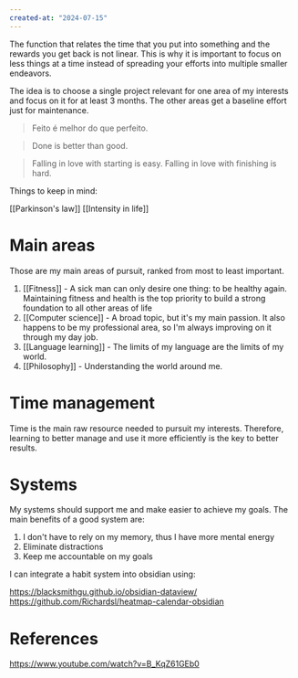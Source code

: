 ```yaml
---
created-at: "2024-07-15"
---
```


The function that relates the time that you put into something and the rewards you get back is not linear. This is why it is important to focus on less things at a time instead of spreading your efforts into multiple smaller endeavors.

The idea is to choose a single project relevant for one area of my interests and focus on it for at least 3 months. The other areas get a baseline effort just for maintenance.

> Feito é melhor do que perfeito.

> Done is better than good.

> Falling in love with starting is easy. Falling in love with finishing is hard.

Things to keep in mind:

[[Parkinson's law]]
[[Intensity in life]]

# Main areas

Those are my main areas of pursuit, ranked from most to least important.

1. [[Fitness]] - A sick man can only desire one thing: to be healthy again. Maintaining fitness and health is the top priority to build a strong foundation to all other areas of life
2. [[Computer science]] - A broad topic, but it's my main passion. It also happens to be my professional area, so I'm always improving on it through my day job.
3. [[Language learning]] - The limits of my language are the limits of my world.
4. [[Philosophy]] - Understanding the world around me.

# Time management

Time is the main raw resource needed to pursuit my interests. Therefore, learning to better manage and use it more efficiently is the key to better results.

# Systems

My systems should support me and make easier to achieve my goals. The main benefits of a good system are:

1. I don't have to rely on my memory, thus I have more mental energy
2. Eliminate distractions
3. Keep me accountable on my goals

I can integrate a habit system into obsidian using:

https://blacksmithgu.github.io/obsidian-dataview/
https://github.com/Richardsl/heatmap-calendar-obsidian

# References

https://www.youtube.com/watch?v=B_KqZ61GEb0
